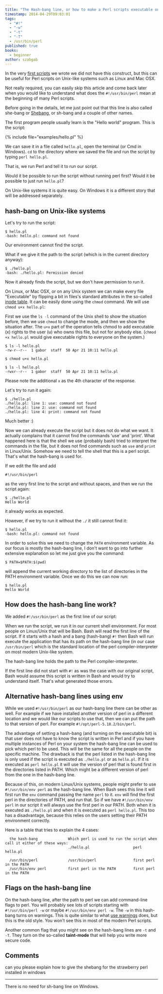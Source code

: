 ```yaml
---
title: "The Hash-bang line, or how to make a Perl scripts executable on Linux"
timestamp: 2014-04-29T09:03:01
tags:
  - "#!"
  - "-w"
  - "-t"
  - "-T"
  - /usr/bin/perl
published: true
books:
  - beginner
author: szabgab
---
```



In the very [first scripts](/installing-perl-and-getting-started) we wrote we
did not have this construct, but this can be useful for Perl scripts on Unix-like systems such as Linux and Mac OSX.

Not really required, you can easily skip this article and come back later when you would like to understand what does
the `#!/usr/bin/perl` mean at the beginning of many Perl scripts.


Before going in the details, let me just point out that this line is also called she-bang or 
[Shebang](https://en.wikipedia.org/wiki/Shebang_(Unix)), or sh-bang and a couple of other names.

The first program people usually learn is the "Hello world" program. This is the script:

{% include file="examples/hello.pl" %}

We can save it in a file called `hello.pl`, open the terminal (or Cmd in Windows). `cd` to the directory where we saved the file
and run the script by typing `perl hello.pl`.

That is, we run Perl and tell it to run our script.


Would it be possible to run the script without running perl first? Would it be possible to just run `hello.pl`?

On Unix-like systems it is quite easy. On Windows it is a different story that will be addressed separately.

## hash-bang on Unix-like systems

Let's try to run the script:

```
$ hello.pl
-bash: hello.pl: command not found
```

Our environment cannot find the script.

What if we give it the path to the script (which is in the current directory anyway):

```
$ ./hello.pl
-bash: ./hello.pl: Permission denied
```

Now it already finds the script, but we don't have permission to run it.

On Linux, or Mac OSX, or on any Unix system we can make every file "Executable" by flipping a bit in files's standard attributes
in the so-called [inode table](https://en.wikipedia.org/wiki/Inode).
It can be easily done using the `chmod` command. We will use `chmod u+x hello.pl`:

First we use the `ls -l` command of the Unix shell to show the situation before,
then we use `chmod` to change the mode,
and then we show the situation after.
The `u+x` part of the operation tells chmod to add executable (x) rights to the user (u) who owns this file,
but not for anybody else. (`chmod +x hello.pl` would give executable rights to everyone on the system.)

```
$ ls -l hello.pl
-rw-r--r--  1 gabor  staff  50 Apr 21 10:11 hello.pl

$ chmod u+x hello.pl 

$ ls -l hello.pl 
-rwxr--r--  1 gabor  staff  50 Apr 21 10:11 hello.pl
```

Please note the additional `x` as the 4th character of the response.

Let's try to run it again:

```
$ ./hello.pl 
./hello.pl: line 1: use: command not found
./hello.pl: line 2: use: command not found
./hello.pl: line 4: print: command not found
```

Much better :)

Now we can already execute the script but it does not do what we want. It actually complains that it cannot
find the commands 'use' and 'print'. What happened here is that the shell we use (probably bash) tried
to interpret the commands in the file, but it does not find commands such as `use` and `print`
in Linux/Unix. Somehow we need to tell the shell that this is a perl script. That's what the hash-bang is used for.

If we edit the file and add

```
#!/usr/bin/perl
```

as the very first line to the script and without spaces, and then we run the script again:

```
$ ./hello.pl 
Hello World
```

it already works as expected.

However, if we try to run it without the `./` it still cannot find it:

```
$ hello.pl
-bash: hello.pl: command not found
```

In order to solve this we need to change the `PATH` environment variable. As our focus
is mostly the hash-bang line, I don't want to go into further extensive explanation so let me just give you the command:

```
$ PATH=$PATH:$(pwd)
```

will append the current working directory to the list of directories in the PATH environment variable.
Once we do this we can now run:

```
$ hello.pl
Hello World
```

## How does the hash-bang line work?

We added `#!/usr/bin/perl` as the first line of our script:

When we run the script, we run it in our current shell environment. For most people on Linux/Unix that will be Bash.
Bash will read the first line of the script. If it starts with a hash and a bang (hash-bang) `#!`
then Bash will run execute the application that has its path on the hash-bang line (in our case `/usr/bin/perl`
which is the standard location of the perl compiler-interpreter on most modern Unix-like system.

The hash-bang line holds the path to the Perl compiler-interpreter.

If the first line did not start with `#!` as was the case with our original script, Bash would assume this
script is written in Bash and would try to understand itself. That's what generated those errors.

## Alternative hash-bang lines using env

While we used `#!/usr/bin/perl` as our hash-bang line there can be other as well. For example if we have installed
another version of perl in a different location and we would like our scripts to use that, then we can put the path
to that version of perl. For example `#!/opt/perl-5.18.2/bin/perl`.

The advantage of setting a hash-bang (and turning on the executable bit) is that user does not
have to know the script is written in Perl and if you have multiple instances of Perl on your system
the hash-bang line can be used to pick which perl to be used. This will be the same for all the
people on the specific machine.
The drawback is that the perl listed in the hash-bang line is only used if the script is executed as
`./hello.pl` or as `hello.pl`.
If it is executed as `perl hello.pl` it will use the version of perl that is found first in the
directories listed in PATH.  Which might be a different version of perl from the one in the hash-bang line.

Because of this, on modern Linux/Unix systems, people might prefer to use `#!/usr/bin/env perl`
as the hash-bang line. When Bash sees this line it will first run the `env` command passing the name
`perl` to it. `env` will find the first perl in the directories of PATH, and run that.
So if we have `#!/usr/bin/env perl` in our script it will always use the first perl in our PATH.
Both when it is executed as `./hello.pl` and when it is executed as `perl hello.pl`.
This too has a disadvantage, because this relies on the users setting their PATH environment correctly.

Here is a table that tries to explain the 4 cases:

```
  the hash-bang              Which perl is used to run the script when call it either of these ways:
                             ./hello.pl                    perl hello.pl

  /usr/bin/perl              /usr/bin/perl                 first perl in the PATH
  /usr/bin/env perl          first perl in the PATH        first perl in the PATH
```


## Flags on the hash-bang line

On the hash-bang line, after the path to perl we can add command-line flags to perl.
You will probably see lots of scripts starting with `#!/usr/bin/perl -w` or
maybe `#!/usr/bin/env perl -w`.
The `-w` in this hash-bang turns on warnings. This is quite similar to what
[use warnings](/installing-perl-and-getting-started) does, but this is the old style.
You won't see this in most of the modern Perl scripts.

Another common flag that you might see on the hash-bang lines are `-t` and `-T`. They
turn on the so-called <b>taint-mode</b> that will help you write more secure code.

## Comments

can you please explain how to give the shebang for the strawberry perl installed in windows

---
There is no need for sh-bang line on Windows.


